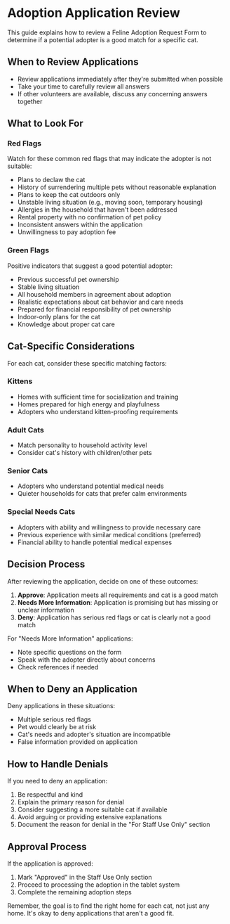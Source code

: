 # Adoption Application Review

This guide explains how to review a Feline Adoption Request Form to determine if a potential adopter is a good match for a specific cat.

## When to Review Applications

- Review applications immediately after they're submitted when possible
- Take your time to carefully review all answers
- If other volunteers are available, discuss any concerning answers together

## What to Look For

### Red Flags

Watch for these common red flags that may indicate the adopter is not suitable:

- Plans to declaw the cat
- History of surrendering multiple pets without reasonable explanation
- Plans to keep the cat outdoors only
- Unstable living situation (e.g., moving soon, temporary housing)
- Allergies in the household that haven't been addressed
- Rental property with no confirmation of pet policy
- Inconsistent answers within the application
- Unwillingness to pay adoption fee

### Green Flags

Positive indicators that suggest a good potential adopter:

- Previous successful pet ownership
- Stable living situation
- All household members in agreement about adoption
- Realistic expectations about cat behavior and care needs
- Prepared for financial responsibility of pet ownership
- Indoor-only plans for the cat
- Knowledge about proper cat care

## Cat-Specific Considerations

For each cat, consider these specific matching factors:

### Kittens

- Homes with sufficient time for socialization and training
- Homes prepared for high energy and playfulness
- Adopters who understand kitten-proofing requirements

### Adult Cats

- Match personality to household activity level
- Consider cat's history with children/other pets

### Senior Cats

- Adopters who understand potential medical needs
- Quieter households for cats that prefer calm environments

### Special Needs Cats

- Adopters with ability and willingness to provide necessary care
- Previous experience with similar medical conditions (preferred)
- Financial ability to handle potential medical expenses

## Decision Process

After reviewing the application, decide on one of these outcomes:

1. **Approve**: Application meets all requirements and cat is a good match
2. **Needs More Information**: Application is promising but has missing or unclear information
3. **Deny**: Application has serious red flags or cat is clearly not a good match

For "Needs More Information" applications:
- Note specific questions on the form
- Speak with the adopter directly about concerns
- Check references if needed

## When to Deny an Application

Deny applications in these situations:

- Multiple serious red flags
- Pet would clearly be at risk
- Cat's needs and adopter's situation are incompatible
- False information provided on application

## How to Handle Denials

If you need to deny an application:

1. Be respectful and kind
2. Explain the primary reason for denial
3. Consider suggesting a more suitable cat if available
4. Avoid arguing or providing extensive explanations
5. Document the reason for denial in the "For Staff Use Only" section

## Approval Process

If the application is approved:

1. Mark "Approved" in the Staff Use Only section
2. Proceed to processing the adoption in the tablet system
3. Complete the remaining adoption steps

Remember, the goal is to find the right home for each cat, not just any home. It's okay to deny applications that aren't a good fit. 